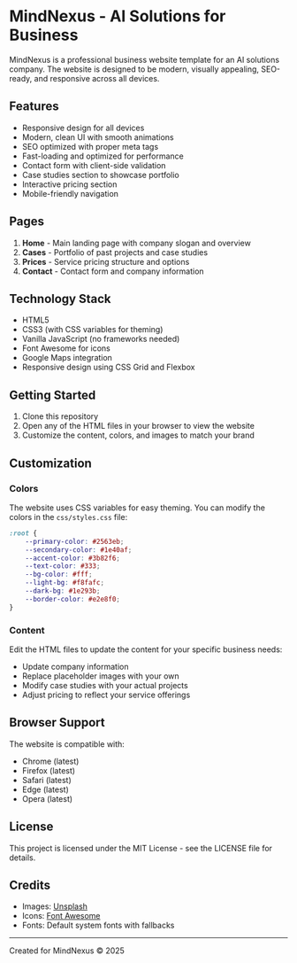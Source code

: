 # MindNexus - AI Solutions for Business

MindNexus is a professional business website template for an AI solutions company. The website is designed to be modern, visually appealing, SEO-ready, and responsive across all devices.

## Features

- Responsive design for all devices
- Modern, clean UI with smooth animations
- SEO optimized with proper meta tags
- Fast-loading and optimized for performance
- Contact form with client-side validation
- Case studies section to showcase portfolio
- Interactive pricing section
- Mobile-friendly navigation

## Pages

1. **Home** - Main landing page with company slogan and overview
2. **Cases** - Portfolio of past projects and case studies
3. **Prices** - Service pricing structure and options
4. **Contact** - Contact form and company information

## Technology Stack

- HTML5
- CSS3 (with CSS variables for theming)
- Vanilla JavaScript (no frameworks needed)
- Font Awesome for icons
- Google Maps integration
- Responsive design using CSS Grid and Flexbox

## Getting Started

1. Clone this repository
2. Open any of the HTML files in your browser to view the website
3. Customize the content, colors, and images to match your brand

## Customization

### Colors

The website uses CSS variables for easy theming. You can modify the colors in the `css/styles.css` file:

```css
:root {
    --primary-color: #2563eb;
    --secondary-color: #1e40af;
    --accent-color: #3b82f6;
    --text-color: #333;
    --bg-color: #fff;
    --light-bg: #f8fafc;
    --dark-bg: #1e293b;
    --border-color: #e2e8f0;
}
```

### Content

Edit the HTML files to update the content for your specific business needs:

- Update company information
- Replace placeholder images with your own
- Modify case studies with your actual projects
- Adjust pricing to reflect your service offerings

## Browser Support

The website is compatible with:
- Chrome (latest)
- Firefox (latest)
- Safari (latest)
- Edge (latest)
- Opera (latest)

## License

This project is licensed under the MIT License - see the LICENSE file for details.

## Credits

- Images: [Unsplash](https://unsplash.com)
- Icons: [Font Awesome](https://fontawesome.com)
- Fonts: Default system fonts with fallbacks

---

Created for MindNexus © 2025